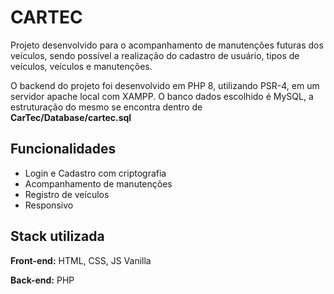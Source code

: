 # CARTEC

Projeto desenvolvido para o acompanhamento de manutenções futuras dos veículos, sendo possível a realização do cadastro de usuário, tipos de veículos, veículos e manutenções.

O backend do projeto foi desenvolvido em PHP 8, utilizando PSR-4, em um servidor apache local com XAMPP. O banco dados escolhido é MySQL, a estruturação do mesmo se encontra dentro de **CarTec/Database/cartec.sql**

## Funcionalidades

- Login e Cadastro com criptografia
- Acompanhamento de manutenções
- Registro de veículos
- Responsivo


## Stack utilizada

**Front-end:** HTML, CSS, JS Vanilla

**Back-end:** PHP

